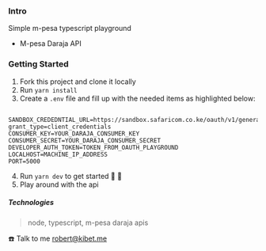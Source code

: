 ### Intro
Simple m-pesa typescript playground

- M-pesa Daraja API

### Getting Started
1. Fork this project and clone it locally
2. Run `yarn install`
3. Create a `.env` file and fill up with the needed items as highlighted below:
```

SANDBOX_CREDEDNTIAL_URL=https://sandbox.safaricom.co.ke/oauth/v1/generate?grant_type=client_credentials
CONSUMER_KEY=YOUR_DARAJA_CONSUMER_KEY
CONSUMER_SECRET=YOUR_DARAJA_CONSUMER_SECRET
DEVELOPER_AUTH_TOKEN=TOKEN_FROM_OAUTH_PLAYGROUND
LOCALHOST=MACHINE_IP_ADDRESS
PORT=5000

```
4. Run `yarn dev` to get started :tada: :tada:
5. Play around with the api
##### Technologies
> node, typescript, m-pesa daraja apis


:phone: Talk to me robert@kibet.me
